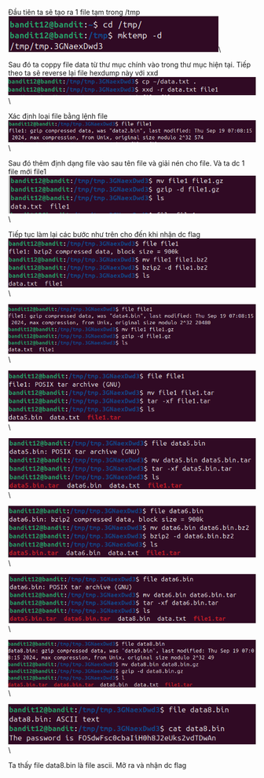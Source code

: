 Đầu tiên ta sẽ tạo ra 1 file tạm trong /tmp\
![alt text](image/13.1.png)\

Sau đó ta coppy file data từ thư mục chính vào trong thư mục hiện tại. Tiếp theo ta sẽ reverse lại file hexdump này với xxd\
![alt text](image/13.2.png)\

Xác định loại file bằng lệnh file\
![alt text](image/13.3.png)\

Sau đó thêm định dạng file vào sau tên file và giải nén cho file. Và ta dc 1 file mới file1\
![alt text](image/13.4.png)\

Tiếp tục làm lại các bước như trên cho đến khi nhận dc flag\
![alt text](image/13.5.png)\

![alt text](image/13.6.png)\

![alt text](image/13.7.png)\

![alt text](image/13.8.png)\

![alt text](image/13.9.png)\

![alt text](image/13.10.png)\

![alt text](image/13.11.png)\

![alt text](image/13.12.png)\

Ta thấy file data8.bin là file ascii. Mở ra và nhận dc flag